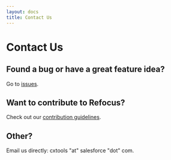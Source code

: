 ```yaml
---
layout: docs
title: Contact Us
---
```


# Contact Us

## Found a bug or have a great feature idea?

Go to [issues](https://github.com/salesforce/refocus/issues).

## Want to contribute to Refocus?

Check out our [contribution guidelines](https://salesforce.github.io/refocus/docs/95-contributing.html).

## Other?

Email us directly: cxtools "at" salesforce "dot" com.
